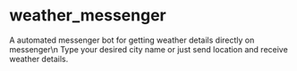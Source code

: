 # weather_messenger
A automated messenger bot for getting weather details directly on messenger\n
Type your desired city name or just send location and receive weather details.
